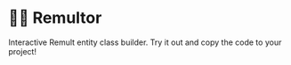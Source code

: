 <script setup>
  import Remultor from '../.vitepress/components/Remultor.vue'
</script>

# 🧙‍♂️ Remultor

Interactive Remult entity class builder. Try it out and copy the code to your project!

<Remultor />
